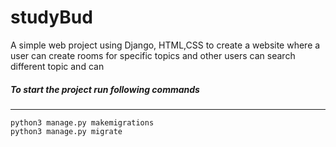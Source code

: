 # studyBud

A simple web project using Django, HTML,CSS to create a website where a user can create rooms for specific topics and other users can search different topic and can 

<h5>To start the project run following commands</h5>
<hr />
<code>python3 manage.py makemigrations</code>
<br />
<code>python3 manage.py migrate</code>

